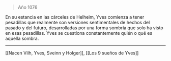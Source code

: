 > Año 1076

En su estancia en las cárceles de Helheim, Yves comienza a tener pesadillas que realmente son versiones sentimentales de hechos del pasado y del futuro, desarrolladas por una forma sombría que solo ha visto en esas pesadillas. Yves se cuestiona constantemente quién o qué es aquella sombra.

---

[[Nacen Vilh, Yves, Sveinn y Holger]], [[Los 9 sueños de Yves]]